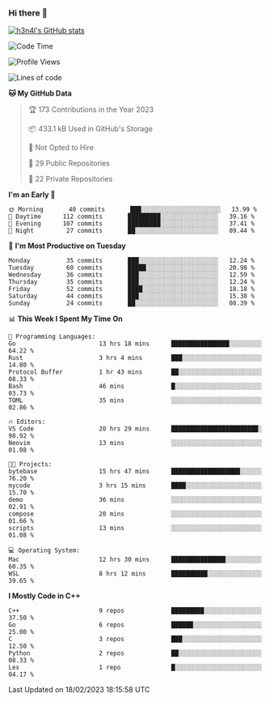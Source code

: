### Hi there 👋

[![h3n4l's GitHub stats](https://github-readme-stats.vercel.app/api?username=h3n4l&count_private=true&show_icons=true&theme=radical)](https://github.com/h3n4l/github-readme-stats)

<!--START_SECTION:waka-->
![Code Time](http://img.shields.io/badge/Code%20Time-950%20hrs%203%20mins-blue)

![Profile Views](http://img.shields.io/badge/Profile%20Views-1-blue)

![Lines of code](https://img.shields.io/badge/From%20Hello%20World%20I%27ve%20Written-887%20Thousand%20lines%20of%20code-blue)

**🐱 My GitHub Data** 

> 🏆 173 Contributions in the Year 2023
 > 
> 📦 433.1 kB Used in GitHub's Storage 
 > 
> 🚫 Not Opted to Hire
 > 
> 📜 29 Public Repositories 
 > 
> 🔑 22 Private Repositories  
 > 
**I'm an Early 🐤** 

```text
🌞 Morning       40 commits       ███░░░░░░░░░░░░░░░░░░░░░░   13.99 % 
🌆 Daytime      112 commits       █████████░░░░░░░░░░░░░░░░   39.16 % 
🌃 Evening      107 commits       █████████░░░░░░░░░░░░░░░░   37.41 % 
🌙 Night         27 commits       ██░░░░░░░░░░░░░░░░░░░░░░░   09.44 % 

```
📅 **I'm Most Productive on Tuesday** 

```text
Monday          35 commits       ███░░░░░░░░░░░░░░░░░░░░░░   12.24 % 
Tuesday         60 commits       █████░░░░░░░░░░░░░░░░░░░░   20.98 % 
Wednesday       36 commits       ███░░░░░░░░░░░░░░░░░░░░░░   12.59 % 
Thursday        35 commits       ███░░░░░░░░░░░░░░░░░░░░░░   12.24 % 
Friday          52 commits       ████░░░░░░░░░░░░░░░░░░░░░   18.18 % 
Saturday        44 commits       ███░░░░░░░░░░░░░░░░░░░░░░   15.38 % 
Sunday          24 commits       ██░░░░░░░░░░░░░░░░░░░░░░░   08.39 % 

```


📊 **This Week I Spent My Time On** 

```text
💬 Programming Languages: 
Go                       13 hrs 18 mins      ████████████████░░░░░░░░░   64.22 % 
Rust                     3 hrs 4 mins        ███░░░░░░░░░░░░░░░░░░░░░░   14.80 % 
Protocol Buffer          1 hr 43 mins        ██░░░░░░░░░░░░░░░░░░░░░░░   08.33 % 
Bash                     46 mins             █░░░░░░░░░░░░░░░░░░░░░░░░   03.73 % 
TOML                     35 mins             ░░░░░░░░░░░░░░░░░░░░░░░░░   02.86 % 

🔥 Editors: 
VS Code                  20 hrs 29 mins      ████████████████████████░   98.92 % 
Neovim                   13 mins             ░░░░░░░░░░░░░░░░░░░░░░░░░   01.08 % 

🐱‍💻 Projects: 
bytebase                 15 hrs 47 mins      ███████████████████░░░░░░   76.20 % 
mycode                   3 hrs 15 mins       ████░░░░░░░░░░░░░░░░░░░░░   15.70 % 
demo                     36 mins             ░░░░░░░░░░░░░░░░░░░░░░░░░   02.91 % 
compose                  20 mins             ░░░░░░░░░░░░░░░░░░░░░░░░░   01.66 % 
scripts                  13 mins             ░░░░░░░░░░░░░░░░░░░░░░░░░   01.08 % 

💻 Operating System: 
Mac                      12 hrs 30 mins      ███████████████░░░░░░░░░░   60.35 % 
WSL                      8 hrs 12 mins       ██████████░░░░░░░░░░░░░░░   39.65 % 

```

**I Mostly Code in C++** 

```text
C++                      9 repos             █████████░░░░░░░░░░░░░░░░   37.50 % 
Go                       6 repos             ██████░░░░░░░░░░░░░░░░░░░   25.00 % 
C                        3 repos             ███░░░░░░░░░░░░░░░░░░░░░░   12.50 % 
Python                   2 repos             ██░░░░░░░░░░░░░░░░░░░░░░░   08.33 % 
Lex                      1 repo              █░░░░░░░░░░░░░░░░░░░░░░░░   04.17 % 

```



 Last Updated on 18/02/2023 18:15:58 UTC
<!--END_SECTION:waka-->

